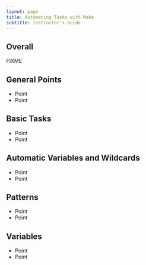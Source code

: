 ```yaml
---
layout: page
title: Automating Tasks with Make
subtitle: Instructor's Guide
---
```

## Overall

FIXME

## General Points

* Point
* Point

## Basic Tasks

* Point
* Point

## Automatic Variables and Wildcards

* Point
* Point

## Patterns

* Point
* Point

## Variables

* Point
* Point
